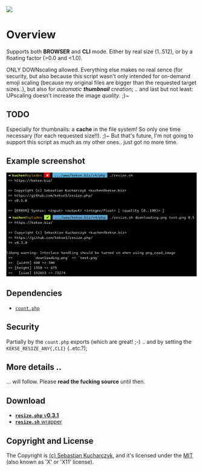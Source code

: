 <img src="https://kekse.biz/php/count.php?override=github:resize.php&text=`resize.php`" />

# Overview
Supports both **BROWSER** and **CLI** mode. Either by real size (1..512), or by a floating factor (>0.0 and <1.0).

ONLY DOWNscaling allowed. Everything else makes no real sence (for security, but also because this script wasn't only
intended for on-demand emoji scaling (because my original files are bigger than the requested target sizes..), but also
for _automatic **thumbnail** creation_; .. and last but not least: UPscaling doesn't increase the image _quality_. ;)~

## TODO
Especially for thumbnails: a **cache** in the file system! So only one time necessary (for each requested size!!). ;)~
But that's future, I'm not going to support this script as much as my other ones.. just got no more time.

## Example screenshot
![Example screenshot](docs/example.png)

## Dependencies
* [`count.php`](https://github.com/kekse1/count.php/)

## Security
Partially by the `count.php` exports (which are great! ;-) .. and by setting the `KEKSE_RESIZE_ANY{,CLI}` (..etc.?);

## More details ..
... will follow. Please **read the fucking source** until then.

## Download
* [**`resize.php`** v**0.3.1**](php/resize.php)
* [**`resize.sh`** wrapper](sh/resize.sh)

## Copyright and License
The Copyright is [(c) Sebastian Kucharczyk](COPYRIGHT.txt),
and it's licensed under the [MIT](LICENSE.txt) (also known as 'X' or 'X11' license).
